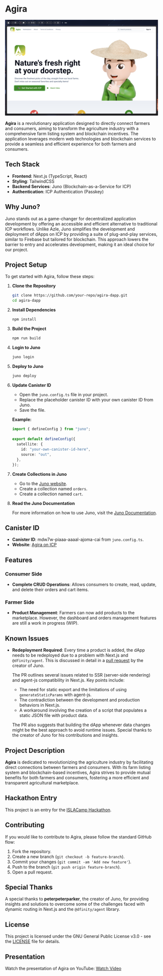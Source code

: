 # Agira

![Agira](./public/agira-website.png)

**Agira** is a revolutionary application designed to directly connect farmers and consumers, aiming to transform the agriculture industry with a comprehensive farm listing system and blockchain incentives. The application leverages modern web technologies and blockchain services to provide a seamless and efficient experience for both farmers and consumers.

## Tech Stack

- **Frontend**: Next.js (TypeScript, React)
- **Styling**: TailwindCSS
- **Backend Services**: Juno (Blockchain-as-a-Service for ICP)
- **Authentication**: ICP Authentication (Passkey)

## Why Juno?

Juno stands out as a game-changer for decentralized application development by offering an accessible and efficient alternative to traditional ICP workflows. Unlike Azle, Juno simplifies the development and deployment of dApps on ICP by providing a suite of plug-and-play services, similar to Firebase but tailored for blockchain. This approach lowers the barrier to entry and accelerates development, making it an ideal choice for our project.

## Project Setup

To get started with Agira, follow these steps:

1. **Clone the Repository**

   ```bash
   git clone https://github.com/your-repo/agira-dapp.git
   cd agira-dapp
   ```

2. **Install Dependencies**

   ```bash
   npm install
   ```

3. **Build the Project**

   ```bash
   npm run build
   ```

4. **Login to Juno**

   ```bash
   juno login
   ```

5. **Deploy to Juno**

   ```bash
   juno deploy
   ```

6. **Update Canister ID**

   - Open the `juno.config.ts` file in your project.
   - Replace the placeholder canister ID with your own canister ID from Juno.
   - Save the file.

   **Example:**

   ```typescript
   import { defineConfig } from "juno";

   export default defineConfig({
     satellite: {
       id: "your-own-canister-id-here",
       source: "out",
     },
   });
   ```

7. **Create Collections in Juno**

   - Go to the [Juno website](https://juno.build).
   - Create a collection named `orders`.
   - Create a collection named `cart`.

8. **Read the Juno Documentation**

   For more information on how to use Juno, visit the [Juno Documentation](https://internetcomputer.org/docs/current/developer-docs/web-apps/frameworks/juno).

## Canister ID

- **Canister ID**: mdw7w-piaaa-aaaal-ajoma-cai from `juno.config.ts`.
- **Website**: [Agira on ICP](https://mdw7w-piaaa-aaaal-ajoma-cai.icp0.io/)

## Features

### Consumer Side

- **Complete CRUD Operations**: Allows consumers to create, read, update, and delete their orders and cart items.

### Farmer Side

- **Product Management**: Farmers can now add products to the marketplace. However, the dashboard and orders management features are still a work in progress (WIP).

## Known Issues

- **Redeployment Required**: Every time a product is added, the dApp needs to be redeployed due to a problem with Next.js and `@dfinity/agent`. This is discussed in detail in a [pull request](https://github.com/krlsdgzmn/agira-dapp/pull/2) by the creator of Juno.

  The PR outlines several issues related to SSR (server-side rendering) and agent-js compatibility in Next.js. Key points include:

  - The need for static export and the limitations of using `generateStaticParams` with agent-js.
  - The contradiction between the development and production behaviors in Next.js.
  - A workaround involving the creation of a script that populates a static JSON file with product data.

  The PR also suggests that building the dApp whenever data changes might be the best approach to avoid runtime issues. Special thanks to the creator of Juno for his contributions and insights.

## Project Description

**Agira** is dedicated to revolutionizing the agriculture industry by facilitating direct connections between farmers and consumers. With its farm listing system and blockchain-based incentives, Agira strives to provide mutual benefits for both farmers and consumers, fostering a more efficient and transparent agricultural marketplace.

## Hackathon Entry

This project is an entry for the [ISLACamp Hackathon](https://hackathon.islacamp.ph/).

## Contributing

If you would like to contribute to Agira, please follow the standard GitHub flow:

1. Fork the repository.
2. Create a new branch (`git checkout -b feature-branch`).
3. Commit your changes (`git commit -am 'Add new feature'`).
4. Push to the branch (`git push origin feature-branch`).
5. Open a pull request.

## Special Thanks

A special thanks to **peterpeterparker**, the creator of Juno, for providing insights and solutions to overcome some of the challenges faced with dynamic routing in Next.js and the `@dfinity/agent` library.

## License

This project is licensed under the GNU General Public License v3.0 - see the [LICENSE](LICENSE) file for details.

## Presentation

Watch the presentation of Agira on YouTube: [Watch Video](https://youtu.be/rGeZArwjVbU)
